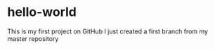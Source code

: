# hello-world
This is my first project on GitHub
I just created a first branch from my master repository
